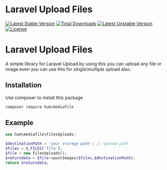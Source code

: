 # Laravel Upload Files

[![Latest Stable Version](https://poser.pugx.org/hum/mediafile/v)](//packagist.org/packages/hum/mediafile) 
[![Total Downloads](https://poser.pugx.org/hum/mediafile/downloads)](//packagist.org/packages/hum/mediafile) 
[![Latest Unstable Version](https://poser.pugx.org/hum/mediafile/v/unstable)](//packagist.org/packages/hum/mediafile) 
[![License](https://poser.pugx.org/hum/mediafile/license)](//packagist.org/packages/hum/mediafile)

Laravel Upload Files
=======
A simple library for Laravel Upload.by using this you can upload any file or image.even you can use this for single/multiple upload also.

Installation
------------

Use composer to install this package

```bash
composer require hum/mediafile
```

Example
-------
```php
use hum\mediafile\FilesUploads;

$destinationPath = 'your storege path'; // upload path
$files = $_FILES['file'];
$file = new FilesUploads();
$returndata = $file->postImages($files,$destinationPath);
return $returndata;
